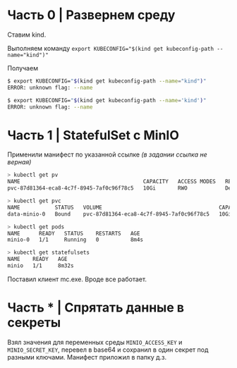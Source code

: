 ﻿# Часть 0 | Развернем среду

Ставим kind. 

Выполняем команду `export KUBECONFIG="$(kind get kubeconfig-path --name="kind")"`

Получаем

```bash
$ export KUBECONFIG="$(kind get kubeconfig-path --name="kind")"
ERROR: unknown flag: --name

$ export KUBECONFIG="$(kind get kubeconfig-path --name='kind')"
ERROR: unknown flag: --name
```

# Часть 1 | StatefulSet c MinIO

Применили манифест по указанной ссылке *(в задании ссылка не верная)*

```bash
> kubectl get pv
NAME                                       CAPACITY   ACCESS MODES   RECLAIM POLICY   STATUS   CLAIM                  STORAGECLASS   REASON   AGE
pvc-87d81364-eca8-4c7f-8945-7af0c96f78c5   10Gi       RWO            Delete           Bound    default/data-minio-0   standard                113s

> kubectl get pvc
NAME           STATUS   VOLUME                                     CAPACITY   ACCESS MODES   STORAGECLASS   AGE
data-minio-0   Bound    pvc-87d81364-eca8-4c7f-8945-7af0c96f78c5   10Gi       RWO            standard       2m18s

> kubectl get pods
NAME      READY   STATUS    RESTARTS   AGE
minio-0   1/1     Running   0          8m4s

> kubectl get statefulsets
NAME    READY   AGE
minio   1/1     8m32s
```

Поставил клиент mc.exe. Вроде все работает.

# Часть * | Спрятать данные в секреты

Взял значения для переменных среды `MINIO_ACCESS_KEY` и `MINIO_SECRET_KEY`, перевел в base64 и сохранил в один секрет под разными ключами. Манифест приложил в папку д.з.